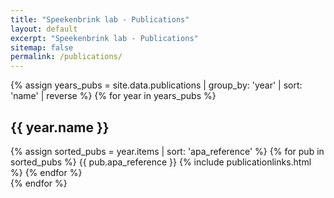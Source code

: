 ```yaml
---
title: "Speekenbrink lab - Publications"
layout: default
excerpt: "Speekenbrink lab - Publications"
sitemap: false
permalink: /publications/
---
```


{% assign years_pubs = site.data.publications | group_by: 'year' | sort: 'name' | reverse %}
{% for year in years_pubs %}
<div class="row">
<div class="col12 col-sm-12 col-lg-12">
<h2>{{ year.name }}</h2>
{% assign sorted_pubs = year.items | sort: 'apa_reference' %}
{% for pub in sorted_pubs %}
<a name="{{pub.tag}}"></a>{{ pub.apa_reference }} {% include publicationlinks.html %}
{% endfor %}
</div>
</div>
{% endfor %}
